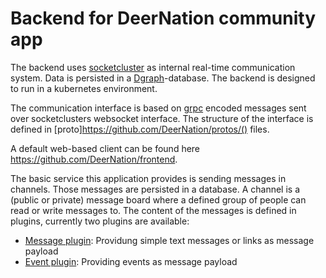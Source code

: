 Backend for DeerNation community app
====================================

The backend uses [socketcluster](https://socketcluster.io/) as internal real-time communication system. Data is persisted in a [Dgraph](https://dgraph.io/)-database. The backend is designed to run in a kubernetes environment.

The communication interface is based on [grpc](https://grpc.io/) encoded messages sent over socketclusters websocket interface.
The structure of the interface is defined in [proto]https://github.com/DeerNation/protos/() files.

A default web-based client can be found here https://github.com/DeerNation/frontend.

The basic service this application provides is sending messages in channels. Those messages are persisted in a database.
A channel is a (public or private) message board where a defined group of people can read or write messages to.
The content of the messages is defined in plugins, currently two plugins are available:

* [Message plugin](https://github.com/DeerNation/plugin-content-messages): Providung simple text messages or links as message payload
* [Event plugin](https://github.com/DeerNation/plugin-content-events): Providing events as message payload
